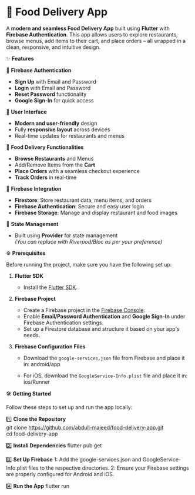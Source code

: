 # 🚀 **Food Delivery App**  

A **modern and seamless Food Delivery App** built using **Flutter** with **Firebase Authentication**. This app allows users to explore restaurants, browse menus, add items to their cart, and place orders – all wrapped in a clean, responsive, and intuitive design.  

✨ **Features**  

🔐 **Firebase Authentication**  
- **Sign Up** with Email and Password  
- **Login** with Email and Password  
- **Reset Password** functionality  
- **Google Sign-In** for quick access  

🎨 **User Interface**  
- **Modern and user-friendly** design  
- Fully **responsive layout** across devices  
- Real-time updates for restaurants and menus  

🍴 **Food Delivery Functionalities**  
- **Browse Restaurants** and Menus  
- Add/Remove Items from the **Cart**  
- **Place Orders** with a seamless checkout experience  
- **Track Orders** in real-time  

🔗 **Firebase Integration**  
- **Firestore**: Store restaurant data, menu items, and orders  
- **Firebase Authentication**: Secure and easy user login  
- **Firebase Storage**: Manage and display restaurant and food images  

🔧 **State Management**  
- Built using **Provider** for state management  
  *(You can replace with Riverpod/Bloc as per your preference)*  


⚙️ **Prerequisites**  

Before running the project, make sure you have the following set up:  

1. **Flutter SDK**  
   - Install the [Flutter SDK](https://flutter.dev/docs/get-started/install).  

2. **Firebase Project** 
   - Create a Firebase project in the [Firebase Console](https://console.firebase.google.com/).  
   - Enable **Email/Password Authentication** and **Google Sign-In** under Firebase Authentication settings.  
   - Set up a Firestore database and structure it based on your app's needs.  

3. **Firebase Configuration Files**
   - Download the `google-services.json` file from Firebase and place it in:
     android/app
      
   - For iOS, download the `GoogleService-Info.plist` file and place it in:  
     ios/Runner
      


🛠️ **Getting Started** 

Follow these steps to set up and run the app locally:  

 1️⃣ **Clone the Repository**  
git clone https://github.com/abdull-majeed/food-delivery-app.git  
cd food-delivery-app  

2️⃣ **Install Dependencies**
flutter pub get

3️⃣ **Set Up Firebase**
1: Add the google-services.json and GoogleService-Info.plist files to the respective directories.
2: Ensure your Firebase settings are properly configured for Android and iOS.

4️⃣ **Run the App**
flutter run  


